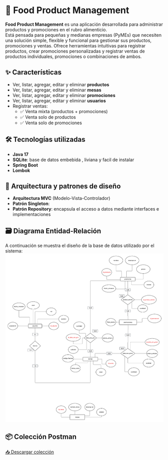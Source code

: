 # 🥘 Food Product Management


**Food Product Management** es una aplicación desarrollada para administrar productos y promociones en el rubro alimenticio.  
Está pensada para pequeñas y medianas empresas (PyMEs) que necesiten una solución simple, flexible y funcional para gestionar sus productos, promociones y ventas.
Ofrece herramientas intuitivas para registrar productos, crear promociones personalizadas y registrar ventas de productos individuales, promociones o combinaciones de ambos.

## ✨ Características

- Ver, listar, agregar, editar y eliminar **productos**
- Ver, listar, agregar, editar y eliminar **mesas**
- Ver, listar, agregar, editar y eliminar **promociones**
- Ver, listar, agregar, editar y eliminar **usuarios**
- Registrar ventas:
  - ✅ Venta mixta (productos + promociones)  
  - ✅ Venta solo de productos  
  - ✅ Venta solo de promociones

## 🛠️ Tecnologías utilizadas

- **Java 17**  
- **SQLite**: base de datos embebida , liviana y facil de instalar 
- **Spring Boot**  
- **Lombok**

## 🧠 Arquitectura y patrones de diseño

- **Arquitectura MVC** (Modelo-Vista-Controlador)
- **Patrón Singleton**:
- **Patrón Repository**: encapsula el acceso a datos mediante interfaces e implementaciones

## 🗃️ Diagrama Entidad-Relación

A continuación se muestra el diseño de la base de datos utilizado por el sistema:
  ![Diagrama Entidad-Relación](./docs/img/der.png)
  
## 📦 Colección Postman

[📥 Descargar colección](./docs/RestaSP.postman_collection.json)

<br>



